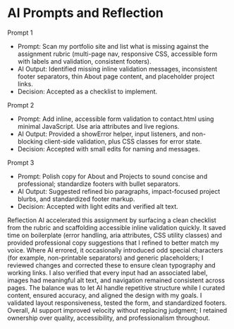 # AI Prompts and Reflection

Prompt 1
- Prompt: Scan my portfolio site and list what is missing against the assignment rubric (multi-page nav, responsive CSS, accessible form with labels and validation, consistent footers).
- AI Output: Identified missing inline validation messages, inconsistent footer separators, thin About page content, and placeholder project links.
- Decision: Accepted as a checklist to implement.

Prompt 2
- Prompt: Add inline, accessible form validation to contact.html using minimal JavaScript. Use aria attributes and live regions.
- AI Output: Provided a showError helper, input listeners, and non-blocking client-side validation, plus CSS classes for error state.
- Decision: Accepted with small edits for naming and messages.

Prompt 3
- Prompt: Polish copy for About and Projects to sound concise and professional; standardize footers with bullet separators.
- AI Output: Suggested refined bio paragraphs, impact-focused project blurbs, and standardized footer markup.
- Decision: Accepted with light edits and verified alt text.

Reflection 
AI accelerated this assignment by surfacing a clean checklist from the rubric and scaffolding accessible inline validation quickly. It saved time on boilerplate (error handling, aria attributes, CSS utility classes) and provided professional copy suggestions that I refined to better match my voice. Where AI errored, it occasionally introduced odd special characters (for example, non-printable separators) and generic placeholders; I reviewed changes and corrected these to ensure clean typography and working links. I also verified that every input had an associated label, images had meaningful alt text, and navigation remained consistent across pages. The balance was to let AI handle repetitive structure while I curated content, ensured accuracy, and aligned the design with my goals. I validated layout responsiveness, tested the form, and standardized footers. Overall, AI support improved velocity without replacing judgment; I retained ownership over quality, accessibility, and professionalism throughout.
